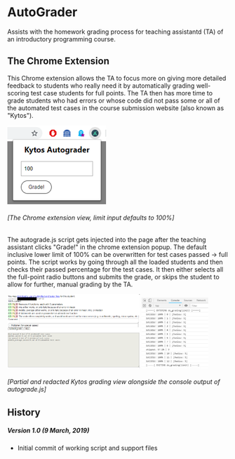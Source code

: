 AutoGrader
===============
Assists with the homework grading process for teaching assistantd (TA) of an introductory programming course.

The Chrome Extension
----------------
This Chrome extension allows the TA to focus more on giving more detailed feedback to students who really need it by automatically grading well-scoring test case students for full points. The TA then has more time to grade students who had errors or whose code did not pass some or all of the automated test cases in the course submission website (also known as "Kytos").

![Chrome Extension](https://github.com/vasilzhigilei/AutoGrader/blob/master/readme_resources/AutoGraderPopup.PNG)
###### *[The Chrome extension view, limit input defaults to 100%]*

The autograde.js script gets injected into the page after the teaching assistant clicks "Grade!" in the chrome extension popup. The default inclusive lower limit of 100% can be overwritten for test cases passed -> full points. The script works by going through all the loaded students and then checks their passed percentage for the test cases. It then either selects all the full-point radio buttons and submits the grade, or skips the student to allow for further, manual grading by the TA.

<img src="https://github.com/vasilzhigilei/AutoGrader/blob/master/readme_resources/AutoGraderKytosFull.PNG" width="60%"></img> <img src="https://github.com/vasilzhigilei/AutoGrader/blob/master/readme_resources/AutoGraderCapture.PNG" width="30%"></img> 
###### *[Partial and redacted Kytos grading view alongside the console output of autograde.js]*

History
-------
##### Version 1.0 (9 March, 2019)
* Initial commit of working script and support files
